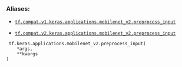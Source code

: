 

### Aliases:

- [ `tf.compat.v1.keras.applications.mobilenet_v2.preprocess_input` ](/api_docs/python/tf/keras/applications/mobilenet_v2/preprocess_input)

- [ `tf.compat.v2.keras.applications.mobilenet_v2.preprocess_input` ](/api_docs/python/tf/keras/applications/mobilenet_v2/preprocess_input)



```
 tf.keras.applications.mobilenet_v2.preprocess_input(
    *args,
    **kwargs
)
 
```

